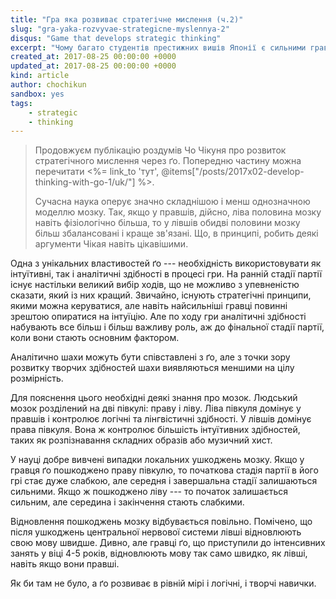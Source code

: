 ```yaml
---
title: "Гра яка розвиває стратегічне мислення (ч.2)"
slug: "gra-yaka-rozvyvae-strategicne-myslennya-2"
disqus: "Game that develops strategiс thinking"
excerpt: "Чому багато студентів престижних вишів Японії є сильними гравцями ґо?"
created_at: 2017-08-25 00:00:00 +0000
updated_at: 2017-08-25 00:00:00 +0000
kind: article
author: chochikun
sandbox: yes
tags:
    - strategic
    - thinking
---
```


>Продовжуєм публікацію роздумів Чо Чікуня про розвиток стратегічного мислення через ґо.  Попередню частину можна перечитати <%= link_to 'тут', @items["/posts/2017x02-develop-thinking-with-go-1/uk/"] %>.
>
>Сучасна наука оперує значно складнішою і менш однозначною моделлю мозку.  Так, якщо у правшів, дійсно, ліва половина мозку навіть фізіологічно більша, то у лівшів обидві половини мозку більш збалансовані і краще зв'язані.  Що, в принципі, робить деякі аргументи Чікая навіть цікавішими.

Одна з унікальних властивостей ґо --- необхідність використовувати як інтуїтивні, так і аналітичні здібності в процесі гри.  На ранній стадії партії існує настільки великий вибір ходів, що не можливо з упевненістю сказати, який із них кращий.  Звичайно, існують стратегічні принципи, якими можна керуватися, але навіть найсильніші гравці повинні зрештою опиратися на інтуїцію.  Але по ходу гри аналітичні здібності набувають все більш і більш важливу роль, аж до фінальної стадії партії, коли вони стають основним фактором.

Аналітично шахи можуть бути співставлені з ґо, але з точки зору розвитку творчих здібностей шахи виявляються меншими на цілу розмірність.

Для пояснення цього необхідні деякі знання про мозок.  Людський мозок розділений на дві півкулі: праву і ліву.  Ліва півкуля домінує у правшів і контролює логічні та лінгвістичні здібності.  У лівшів домінує права півкуля.  Вона ж контролює більшість інтуїтивних здібностей, таких як розпізнавання складних образів або музичний хист. 

У науці добре вивчені випадки локальних ушкоджень мозку.  Якщо у гравця ґо пошкоджено праву півкулю, то початкова стадія партії в його грі стає дуже слабкою, але середня і завершальна стадії залишаються сильними.  Якщо ж пошкоджено ліву --- то початок залишається сильним, але середина і закінчення стають слабкими.

Відновлення пошкоджень мозку відбувається повільно.  Помічено, що після ушкоджень центральної нервової системи лівші відновлюють свою мову швидше.  Дивно, але гравці ґо, що приступили до інтенсивних занять у віці 4-5 років, відновлюють мову так само швидко, як лівші, навіть якщо вони правші.

Як би там не було, а ґо розвиває в рівній мірі і логічні, і творчі навички.
